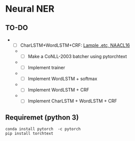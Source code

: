 # Neural NER

## TO-DO
- - [ ] CharLSTM+WordLSTM+CRF: [Lample .etc, NAACL16](http://www.aclweb.org/anthology/N/N16/N16-1030.pdf)
  - - [ ] Make a CoNLL-2003 batcher using pytorchtext
  - - [ ] Implement trainer
  - - [ ] Implement WordLSTM + softmax
  - - [ ] Implement WordLSTM + CRF
  - - [ ] Implement CharLSTM + WordLSTM + CRF

## Requiremet (python 3)
```
conda install pytorch  -c pytorch
pip install torchtext

```

